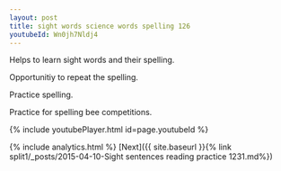 ```yaml
---
layout: post
title: sight words science words spelling 126
youtubeId: Wn0jh7Nldj4
---
```

 
 
Helps to learn sight words and their spelling.

Opportunitiy to repeat the spelling. 

Practice spelling. 
 
Practice for spelling bee competitions. 
 
{% include youtubePlayer.html id=page.youtubeId %}
 
 
{% include analytics.html %} 
[Next]({{ site.baseurl }}{% link  split1/_posts/2015-04-10-Sight sentences reading practice 1231.md%})
 
